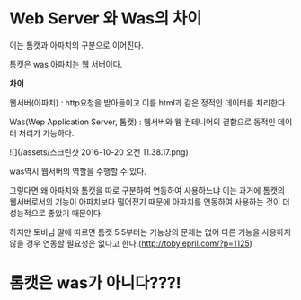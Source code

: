# Web Server 와 Was의 차이

이는 톰캣과 아파치의 구분으로 이어진다.

톰캣은 was 아파치는 웹 서버이다.

**차이**

웹서버\(아파치\) : http요청을 받아들이고 이를 html과 같은 정적인 데이터를 처리한다.

Was\(Wep Application Server, 톰캣\) : 웹서버와 웹 컨테니어의 결합으로 동적인 데이터 처리가 가능하다.

![](/assets/스크린샷 2016-10-20 오전 11.38.17.png)

was역시 웹서버의 역할을 수행할 수 있다.

그렇다면 왜 아파치와 톰캣을 따로 구분하여 연동하여 사용하느냐 이는 과거에 톰캣의 웹서버로서의 기능이 아파치보다 떨어졌기 때문에 아파치를 연동하여 사용하는 것이 더 성능적으로 좋았기 때문이다.

하지만 토비님   말에 따르면 톰캣 5.5부터는 기능상의 문제는 없어 다른 기능을 사용하지 않을 경우 연동할 필요성은 없다고 한다.\([http:\/\/toby.epril.com\/?p=1125](http://toby.epril.com/?p=1125)\)

# 톰캣은 was가 아니다???!



